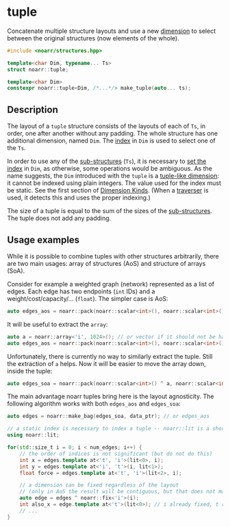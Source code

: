 # tuple

Concatenate multiple structure layouts and use a new [dimension](../Glossary.md#dimension)
to select between the original structures (now elements of the whole).

```hpp
#include <noarr/structures.hpp>

template<char Dim, typename... Ts>
struct noarr::tuple;

template<char Dim>
constexpr noarr::tuple<Dim, /*...*/> make_tuple(auto... ts);
```


## Description

The layout of a `tuple` structure consists of the layouts of each of `Ts`, in order, one after another without any padding.
The whole structure has one additional dimension, named `Dim`. The [index](../Glossary.md#index) in `Dim` is used to select one of the `Ts`.

In order to use any of the [sub-structures](../Glossary.md#sub-structure) (`Ts`),
it is necessary to [set the index](../BasicUsage.md) in `Dim`, as otherwise, some operations would be ambiguous.
As the name suggests, the `Dim` introduced with the `tuple` is a [tuple-like dimension](../DimensionKinds.md): it cannot be indexed using plain integers.
The value used for the index must be static. See the first section of [Dimension Kinds](../DimensionKinds.md).
(When a [traverser](../Traverser.md) is used, it detects this and uses the proper indexing.)

The size of a tuple is equal to the sum of the sizes of the [sub-structures](../Glossary.md#sub-structure). The tuple does not add any padding.


## Usage examples

While it is possible to combine tuples with other structures arbitrarily, there are two main usages: array of structures (AoS) and structure of arrays (SoA).

Consider for example a weighted graph (network) represented as a list of edges. Each edge has two endpoints (`int` IDs) and a weight/cost/capacity/... (`float`).
The simpler case is AoS:

```cpp
auto edges_aos = noarr::pack(noarr::scalar<int>(), noarr::scalar<int>(), noarr::scalar<float>()) ^ noarr::tuple<'t'>() ^ noarr::array<'i', 1024>();
```

It will be useful to extract the `array`:

```cpp
auto a = noarr::array<'i', 1024>(); // or vector if it should not be hardcoded
auto edges_aos = noarr::pack(noarr::scalar<int>(), noarr::scalar<int>(), noarr::scalar<float>()) ^ noarr::tuple<'t'>() ^ a;
```

Unfortunately, there is currently no way to similarly extract the tuple. Still the extraction of `a` helps.
Now it will be easier to move the array down, inside the tuple:

```cpp
auto edges_soa = noarr::pack(noarr::scalar<int>() ^ a, noarr::scalar<int>() ^ a, noarr::scalar<float>() ^ a) ^ noarr::tuple<'t'>();
```

The main advantage noarr tuples bring here is the layout agnosticity. The following algorithm works with both `edges_aos` and `edges_soa`:

```cpp
auto edges = noarr::make_bag(edges_soa, data_ptr); // or edges_aos

// a static index is necessary to index a tuple -- noarr::lit is a shortcut to create one
using noarr::lit;

for(std::size_t i = 0; i < num_edges; i++) {
	// the order of indices is not significant (but do not do this)
	int x = edges.template at<'t', 'i'>(lit<0>, i);
	int y = edges.template at<'i', 't'>(i, lit<1>);
	float force = edges.template at<'t', 'i'>(lit<2>, i);

	// a dimension can be fixed regardless of the layout
	// (only in AoS the result will be contiguous, but that does not matter much)
	auto edge = edges ^ noarr::fix<'i'>(i);
	int also_x = edge.template at<'t'>(lit<0>); // i already fixed, t remained
	// ...
}
```
